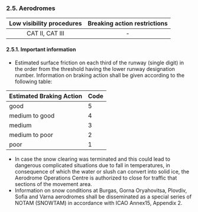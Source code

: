 ### 	2.5. Aerodromes

| Low visibility procedures | Breaking action restrictions |
| :-----------------------: | :--------------------------: |
|      CAT II, CAT III      |              -               |

#### 2.5.1. Important information

- Estimated surface friction on each third of the runway (single digit) in  the order from the threshold having the lower runway designation number. Information on braking action shall be given according to the following table:

| Estimated Braking Action | Code |
| ------------------------ | ---- |
| good                     | 5    |
| medium to good           | 4    |
| medium                   | 3    |
| medium to poor           | 2    |
| poor                     | 1    |

- In case the snow clearing was terminated and this could lead to dangerous complicated situations due to fall in temperatures, in consequence of which the water or slush can convert into solid ice, the Aerodrome Operations Centre is authorized to close for traffic  that sections of the movement area.
- Information on snow conditions at Burgas, Gorna Oryahovitsa, Plovdiv, Sofia and Varna aerodromes shall  be  disseminated as а special series of NOTAM (SNOWTAM) in accordance with ICAO Annex15, Appendix 2.
